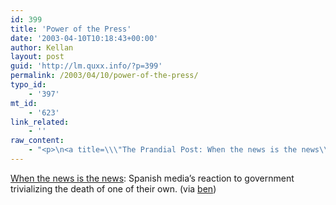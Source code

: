```yaml
---
id: 399
title: 'Power of the Press'
date: '2003-04-10T10:18:43+00:00'
author: Kellan
layout: post
guid: 'http://lm.quxx.info/?p=399'
permalink: /2003/04/10/power-of-the-press/
typo_id:
    - '397'
mt_id:
    - '623'
link_related:
    - ''
raw_content:
    - "<p>\n<a title=\\\"The Prandial Post: When the news is the news\\\" href=\\\"http://www.prandial.com/archives/2003_04.html#005793\\\">When the news is the news</a>: Spanish media\\'s reaction to government trivializing the death of one of their own.   (via <a href=\\\"http://www.benhammersley.com/archives/004501.html\\\">ben</a>)\n</p>"
---
```


[When the news is the news](http://www.prandial.com/archives/2003_04.html#005793 "The Prandial Post: When the news is the news"): Spanish media’s reaction to government trivializing the death of one of their own. (via [ben](http://www.benhammersley.com/archives/004501.html))